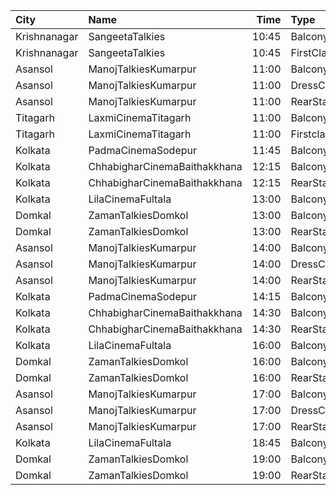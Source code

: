 | City         | Name                         |  Time | Type        | Price | Capacity | Booked |
| :----------- | :--------------------------- | ----: | :---------- | ----: | -------: | -----: |
| Krishnanagar | SangeetaTalkies              | 10:45 | Balcony     |   50₹ |      231 |    165 |
| Krishnanagar | SangeetaTalkies              | 10:45 | FirstClass  |   30₹ |      513 |    454 |
| Asansol      | ManojTalkiesKumarpur         | 11:00 | Balcony     |   60₹ |      483 |    411 |
| Asansol      | ManojTalkiesKumarpur         | 11:00 | DressCircle |   70₹ |      113 |     79 |
| Asansol      | ManojTalkiesKumarpur         | 11:00 | RearStall   |   40₹ |      693 |    584 |
| Titagarh     | LaxmiCinemaTitagarh          | 11:00 | Balcony     |   70₹ |       31 |      0 |
| Titagarh     | LaxmiCinemaTitagarh          | 11:00 | Firstclass  |   50₹ |       48 |      0 |
| Kolkata      | PadmaCinemaSodepur           | 11:45 | Balcony     |   70₹ |       38 |      0 |
| Kolkata      | ChhabigharCinemaBaithakkhana | 12:15 | Balcony     |   80₹ |      144 |    112 |
| Kolkata      | ChhabigharCinemaBaithakkhana | 12:15 | RearStall   |   60₹ |      502 |    281 |
| Kolkata      | LilaCinemaFultala            | 13:00 | Balcony     |   60₹ |       28 |      0 |
| Domkal       | ZamanTalkiesDomkol           | 13:00 | Balcony     |   60₹ |      160 |    140 |
| Domkal       | ZamanTalkiesDomkol           | 13:00 | RearStall   |   50₹ |      468 |    442 |
| Asansol      | ManojTalkiesKumarpur         | 14:00 | Balcony     |   60₹ |      483 |    411 |
| Asansol      | ManojTalkiesKumarpur         | 14:00 | DressCircle |   70₹ |      113 |     79 |
| Asansol      | ManojTalkiesKumarpur         | 14:00 | RearStall   |   40₹ |      693 |    584 |
| Kolkata      | PadmaCinemaSodepur           | 14:15 | Balcony     |   70₹ |       38 |      0 |
| Kolkata      | ChhabigharCinemaBaithakkhana | 14:30 | Balcony     |   80₹ |      144 |    112 |
| Kolkata      | ChhabigharCinemaBaithakkhana | 14:30 | RearStall   |   60₹ |      502 |    281 |
| Kolkata      | LilaCinemaFultala            | 16:00 | Balcony     |   60₹ |       28 |      0 |
| Domkal       | ZamanTalkiesDomkol           | 16:00 | Balcony     |   60₹ |      160 |    140 |
| Domkal       | ZamanTalkiesDomkol           | 16:00 | RearStall   |   50₹ |      468 |    442 |
| Asansol      | ManojTalkiesKumarpur         | 17:00 | Balcony     |   60₹ |      483 |    411 |
| Asansol      | ManojTalkiesKumarpur         | 17:00 | DressCircle |   70₹ |      113 |     79 |
| Asansol      | ManojTalkiesKumarpur         | 17:00 | RearStall   |   40₹ |      693 |    584 |
| Kolkata      | LilaCinemaFultala            | 18:45 | Balcony     |   60₹ |       28 |      0 |
| Domkal       | ZamanTalkiesDomkol           | 19:00 | Balcony     |   60₹ |      160 |    140 |
| Domkal       | ZamanTalkiesDomkol           | 19:00 | RearStall   |   50₹ |      468 |    442 |